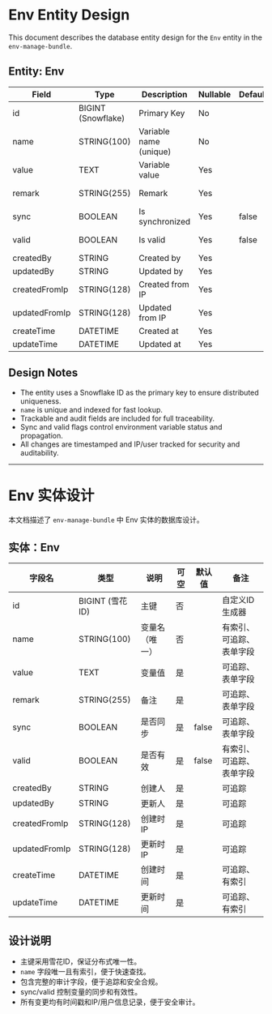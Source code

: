 # Env Entity Design

This document describes the database entity design for the `Env` entity in the `env-manage-bundle`.

## Entity: Env

| Field           | Type                | Description                | Nullable | Default | Extra Info                     |
|-----------------|---------------------|----------------------------|----------|---------|-------------------------------|
| id              | BIGINT (Snowflake)  | Primary Key                | No       |         | CustomIdGenerator             |
| name            | STRING(100)         | Variable name (unique)     | No       |         | Indexed, Trackable, FormField |
| value           | TEXT                | Variable value             | Yes      |         | Trackable, FormField          |
| remark          | STRING(255)         | Remark                     | Yes      |         | Trackable, FormField          |
| sync            | BOOLEAN             | Is synchronized            | Yes      | false   | Trackable, FormField          |
| valid           | BOOLEAN             | Is valid                   | Yes      | false   | Indexed, Trackable, FormField |
| createdBy       | STRING              | Created by                 | Yes      |         | Trackable                     |
| updatedBy       | STRING              | Updated by                 | Yes      |         | Trackable                     |
| createdFromIp   | STRING(128)         | Created from IP            | Yes      |         | Trackable                     |
| updatedFromIp   | STRING(128)         | Updated from IP            | Yes      |         | Trackable                     |
| createTime      | DATETIME            | Created at                 | Yes      |         | Trackable, Indexed            |
| updateTime      | DATETIME            | Updated at                 | Yes      |         | Trackable, Indexed            |

## Design Notes

- The entity uses a Snowflake ID as the primary key to ensure distributed uniqueness.
- `name` is unique and indexed for fast lookup.
- Trackable and audit fields are included for full traceability.
- Sync and valid flags control environment variable status and propagation.
- All changes are timestamped and IP/user tracked for security and auditability.

---

# Env 实体设计

本文档描述了 `env-manage-bundle` 中 Env 实体的数据库设计。

## 实体：Env

| 字段名           | 类型                | 说明                       | 可空    | 默认值 | 备注                        |
|------------------|---------------------|----------------------------|---------|--------|-----------------------------|
| id               | BIGINT (雪花ID)     | 主键                       | 否      |        | 自定义ID生成器              |
| name             | STRING(100)         | 变量名（唯一）             | 否      |        | 有索引、可追踪、表单字段    |
| value            | TEXT                | 变量值                     | 是      |        | 可追踪、表单字段            |
| remark           | STRING(255)         | 备注                       | 是      |        | 可追踪、表单字段            |
| sync             | BOOLEAN             | 是否同步                   | 是      | false  | 可追踪、表单字段            |
| valid            | BOOLEAN             | 是否有效                   | 是      | false  | 有索引、可追踪、表单字段    |
| createdBy        | STRING              | 创建人                     | 是      |        | 可追踪                      |
| updatedBy        | STRING              | 更新人                     | 是      |        | 可追踪                      |
| createdFromIp    | STRING(128)         | 创建时IP                   | 是      |        | 可追踪                      |
| updatedFromIp    | STRING(128)         | 更新时IP                   | 是      |        | 可追踪                      |
| createTime       | DATETIME            | 创建时间                   | 是      |        | 可追踪、有索引              |
| updateTime       | DATETIME            | 更新时间                   | 是      |        | 可追踪、有索引              |

## 设计说明

- 主键采用雪花ID，保证分布式唯一性。
- `name` 字段唯一且有索引，便于快速查找。
- 包含完整的审计字段，便于追踪和安全合规。
- sync/valid 控制变量的同步和有效性。
- 所有变更均有时间戳和IP/用户信息记录，便于安全审计。
